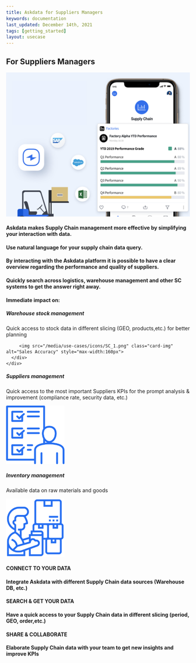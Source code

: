 ```yaml
---
title: Askdata for Suppliers Managers
keywords: documentation
last_updated: December 14th, 2021
tags: [getting_started]
layout: usecase
---
```


## For Suppliers Managers

<img src="/media/use-cases/icons/supply_chain.png" class="image-doc p-3">

#### Askdata makes Supply Chain management more effective by simplifying your interaction with data.

#### Use natural language for your supply chain data query. 

#### By interacting with the Askdata platform it is possible to have a clear overview regarding the performance and quality of suppliers.

#### Quickly search across logistics, warehouse management and other SC systems to get the answer right away.

#### Immediate impact on:

<div class="row">
  <div class="col-sm-4">
    <div class="card">
      <div class="card-body text-center">
        <h5 class="card-title">Warehouse stock management</h5>
        <p class="card-text">Quick access to stock data in different slicing (GEO, products,etc.) for better planning</p>

         <img src="/media/use-cases/icons/SC_1.png" class="card-img" alt="Sales Accuracy" style="max-width:160px">
      </div>
    </div>
  </div>
  <div class="col-sm-4">
    <div class="card">
      <div class="card-body text-center">
        <h5 class="card-title">Suppliers management</h5>
        <p class="card-text">Quick access to the most important Suppliers KPIs for the prompt analysis & improvement (compliance rate, security data, etc.)</p>
        <img src="/media/use-cases/icons/SC_2.png" class="card-img" alt="Sales Accuracy" style="max-width:160px">
      </div>
    </div>
  </div>
    <div class="col-sm-4">
    <div class="card">
      <div class="card-body text-center">
        <h5 class="card-title">Inventory management</h5>
        <p class="card-text">Available data on raw materials and goods</p>
        <img src="/media/use-cases/icons/SC_3.png" class="card-img" alt="Sales Accuracy" style="max-width:160px">
      </div>
    </div>
  </div>
</div>

#### CONNECT TO YOUR DATA

#### Integrate Askdata with different Supply Chain data sources (Warehouse DB, etc.) 

#### SEARCH & GET YOUR DATA

#### Have a quick access to your Supply Chain data in different slicing (period, GEO, order,etc.) 

#### SHARE & COLLABORATE

#### Elaborate Supply Chain data with your team to get new insights and improve KPIs


